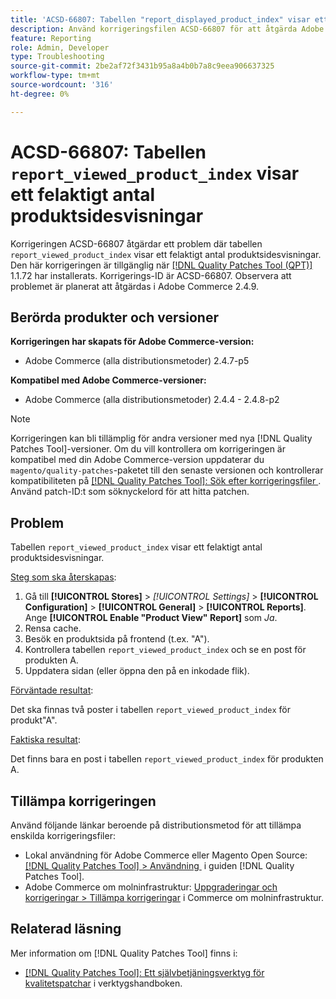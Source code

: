 ```yaml
---
title: 'ACSD-66807: Tabellen "report_displayed_product_index" visar ett felaktigt antal produktsidesvisningar'
description: Använd korrigeringsfilen ACSD-66807 för att åtgärda Adobe Commerce-problemet där tabellen "report_displayed_product_index" visar ett felaktigt antal visningar av produktsidor.
feature: Reporting
role: Admin, Developer
type: Troubleshooting
source-git-commit: 2be2af72f3431b95a8a4b0b7a8c9eea906637325
workflow-type: tm+mt
source-wordcount: '316'
ht-degree: 0%

---
```



# ACSD-66807: Tabellen `report_viewed_product_index` visar ett felaktigt antal produktsidesvisningar

Korrigeringen ACSD-66807 åtgärdar ett problem där tabellen `report_viewed_product_index` visar ett felaktigt antal produktsidesvisningar. Den här korrigeringen är tillgänglig när [[!DNL Quality Patches Tool (QPT)]](/help/tools/quality-patches-tool/quality-patches-tool-to-self-serve-quality-patches.md) 1.1.72 har installerats. Korrigerings-ID är ACSD-66807. Observera att problemet är planerat att åtgärdas i Adobe Commerce 2.4.9.

## Berörda produkter och versioner

**Korrigeringen har skapats för Adobe Commerce-version:**

* Adobe Commerce (alla distributionsmetoder) 2.4.7-p5

**Kompatibel med Adobe Commerce-versioner:**

* Adobe Commerce (alla distributionsmetoder) 2.4.4 - 2.4.8-p2

>[!NOTE]
>
>Korrigeringen kan bli tillämplig för andra versioner med nya [!DNL Quality Patches Tool]-versioner. Om du vill kontrollera om korrigeringen är kompatibel med din Adobe Commerce-version uppdaterar du `magento/quality-patches`-paketet till den senaste versionen och kontrollerar kompatibiliteten på [[!DNL Quality Patches Tool]: Sök efter korrigeringsfiler &#x200B;](https://experienceleague.adobe.com/tools/commerce-quality-patches/index.html). Använd patch-ID:t som söknyckelord för att hitta patchen.

## Problem

Tabellen `report_viewed_product_index` visar ett felaktigt antal produktsidesvisningar.

<u>Steg som ska återskapas</u>:

1. Gå till **[!UICONTROL Stores]** > *[!UICONTROL Settings]* > **[!UICONTROL Configuration]** > **[!UICONTROL General]** > **[!UICONTROL Reports]**. Ange **[!UICONTROL Enable "Product View" Report]** som *Ja*.
1. Rensa cache.
1. Besök en produktsida på frontend (t.ex. &quot;A&quot;).
1. Kontrollera tabellen `report_viewed_product_index` och se en post för produkten A.
1. Uppdatera sidan (eller öppna den på en inkodade flik).

<u>Förväntade resultat</u>:

Det ska finnas två poster i tabellen `report_viewed_product_index` för produkt&quot;A&quot;.

<u>Faktiska resultat</u>:

Det finns bara en post i tabellen `report_viewed_product_index` för produkten A.

## Tillämpa korrigeringen

Använd följande länkar beroende på distributionsmetod för att tillämpa enskilda korrigeringsfiler:

* Lokal användning för Adobe Commerce eller Magento Open Source: [[!DNL Quality Patches Tool] > Användning &#x200B;](/help/tools/quality-patches-tool/usage.md) i guiden [!DNL Quality Patches Tool].
* Adobe Commerce om molninfrastruktur: [Uppgraderingar och korrigeringar > Tillämpa korrigeringar](https://experienceleague.adobe.com/docs/commerce-cloud-service/user-guide/develop/upgrade/apply-patches.html) i Commerce om molninfrastruktur.

## Relaterad läsning

Mer information om [!DNL Quality Patches Tool] finns i:

* [[!DNL Quality Patches Tool]: Ett självbetjäningsverktyg för kvalitetspatchar](/help/tools/quality-patches-tool/quality-patches-tool-to-self-serve-quality-patches.md) i verktygshandboken.

